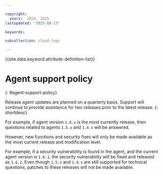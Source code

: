 ```yaml
---

copyright:
  years:  2024, 2025
lastupdated: "2025-08-13"

keywords:

subcollection: cloud-logs

---
```


{{site.data.keyword.attribute-definition-list}}



# Agent support policy
{: #agent-support-policy}

Release agent updates are planned on a quarterly basis. Support will continue to provide assistance for two releases prior to the latest release.
{: shortdesc}

For example, if agent version `1.6.x` is the most currently release, then questions related to agents `1.5.x` and `1.4.x` will be answered.

However, new functions and security fixes will only be made available as the most current release and modification level.

For example, if a security vulnerability is found in the agent, and the current agent version is `1.6.1`, the security vulnerability will be fixed and released as `1.6.2`. Even though `1.5.x` and `1.4.x` are still supported for technical questions, patches to these releases will not be made available.
